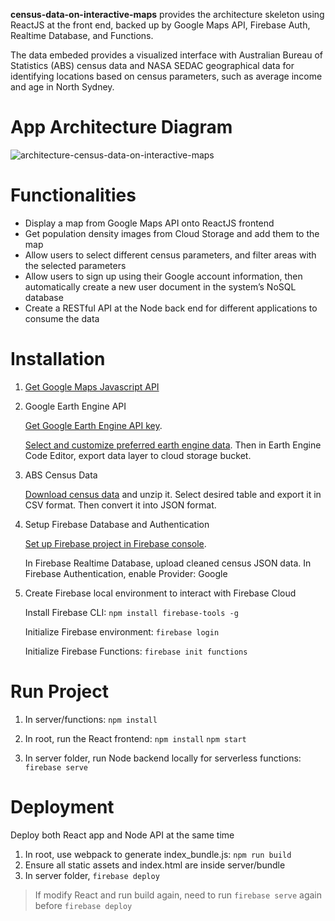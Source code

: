 **census-data-on-interactive-maps** provides the architecture skeleton using ReactJS at the front end, backed up by Google Maps API, Firebase Auth, Realtime Database, and Functions. 

The data embeded provides a visualized interface with Australian Bureau of Statistics (ABS) census data and NASA SEDAC geographical data for identifying locations based on census parameters, such as average income and age in North Sydney.

# App Architecture Diagram
![architecture-census-data-on-interactive-maps](images/architecture-census-data-on-interactive-maps.jpg)

# Functionalities
* Display a map from Google Maps API onto ReactJS frontend
* Get population density images from Cloud Storage and add them to the map
* Allow users to select different census parameters, and filter areas with the selected parameters
* Allow users to sign up using their Google account information, then automatically create a new user document in the system’s NoSQL database
* Create a RESTful API at the Node back end for different applications to consume the data

# Installation
1. [Get Google Maps Javascript API](https://developers.google.com/maps/documentation/javascript/get-api-key)

2. Google Earth Engine API

   [Get Google Earth Engine API key](https://developers.google.com/earth-engine/).

   [Select and customize preferred earth engine data](https://developers.google.com/earth-engine/datasets/catalog/CIESIN_GPWv4_population-count). Then in Earth Engine Code Editor, export data layer to cloud storage bucket.

3. ABS Census Data

   [Download census data](https://datapacks.censusdata.abs.gov.au/geopackages/) and unzip it. Select desired table and export it in CSV format. Then convert it into JSON format.


4. Setup Firebase Database and Authentication

   [Set up Firebase project in Firebase console](https://firebase.google.com/docs/web/setup).

   In Firebase Realtime Database, upload cleaned census JSON data.
   In Firebase Authentication, enable Provider: Google

5. Create Firebase local environment to interact with Firebase Cloud

   Install Firebase CLI: `npm install firebase-tools -g`

   Initialize Firebase environment: `firebase login`

   Initialize Firebase Functions: `firebase init functions`

# Run Project
1. In server/functions: `npm install`

2. In root, run the React frontend: 
`npm install`
`npm start`

3. In server folder, run Node backend locally for serverless functions: `firebase serve`

# Deployment
Deploy both React app and Node API at the same time

1. In root, use webpack to generate index_bundle.js: `npm run build`
2. Ensure all static assets and index.html are inside server/bundle
3. In server folder, `firebase deploy`

> If modify React and run build again, need to run `firebase serve` again before `firebase deploy`
